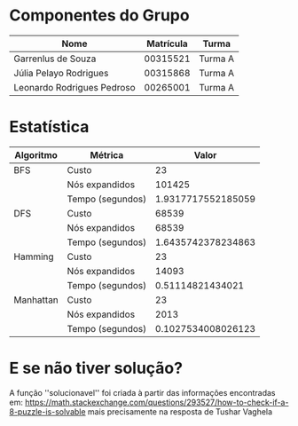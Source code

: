 # Componentes do Grupo
| Nome | Matrícula | Turma |
| ---- | --------- | ----- |
| Garrenlus de Souza         | 00315521 | Turma A |
| Júlia Pelayo Rodrigues     | 00315868 | Turma A |
| Leonardo Rodrigues Pedroso | 00265001 | Turma A |

# Estatística
| Algoritmo | Métrica | Valor |
| --------- | ------- | ------|
| BFS       |  Custo  | 23
| | Nós expandidos    | 101425
| | Tempo (segundos)  | 1.9317717552185059    
| DFS       |  Custo  | 68539
| | Nós expandidos    | 68539
| | Tempo (segundos)  | 1.6435742378234863    
| Hamming   |  Custo  | 23
| | Nós expandidos    | 14093
| | Tempo (segundos)  | 0.51114821434021    
| Manhattan |  Custo  | 23
| | Nós expandidos    | 2013
| | Tempo (segundos)  | 0.1027534008026123

# E se não tiver solução?
A função ''solucionavel'' foi criada à partir das informações encontradas em:
https://math.stackexchange.com/questions/293527/how-to-check-if-a-8-puzzle-is-solvable
mais precisamente na resposta de Tushar Vaghela